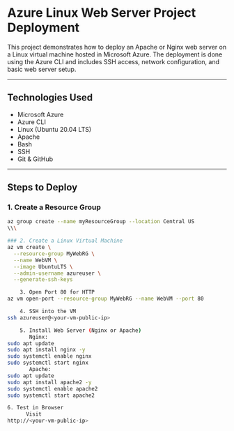 # Azure Linux Web Server Project Deployment

This project demonstrates how to deploy an Apache or Nginx web server on a Linux virtual machine hosted in Microsoft Azure. The deployment is done using the Azure CLI and includes SSH access, network configuration, and basic web server setup.

---

##  Technologies Used

- Microsoft Azure
- Azure CLI
- Linux (Ubuntu 20.04 LTS)
- Apache
- Bash
- SSH
- Git & GitHub

---

##  Steps to Deploy

### 1. Create a Resource Group
```bash
az group create --name myResourceGroup --location Central US 
\\\

### 2. Create a Linux Virtual Machine
az vm create \
  --resource-group MyWebRG \
  --name WebVM \
  --image UbuntuLTS \
  --admin-username azureuser \
  --generate-ssh-keys

    3. Open Port 80 for HTTP
az vm open-port --resource-group MyWebRG --name WebVM --port 80

    4. SSH into the VM
ssh azureuser@<your-vm-public-ip>

    5. Install Web Server (Nginx or Apache)
       Nginx:
sudo apt update
sudo apt install nginx -y
sudo systemctl enable nginx
sudo systemctl start nginx
       Apache:
sudo apt update
sudo apt install apache2 -y
sudo systemctl enable apache2
sudo systemctl start apache2

6. Test in Browser
      Visit
http://<your-vm-public-ip>















